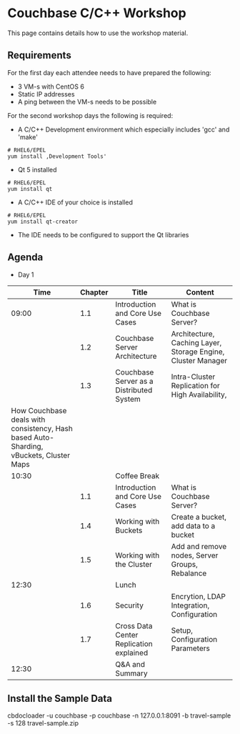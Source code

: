 # Couchbase C/C++ Workshop

This page contains details how to use the workshop material.

## Requirements

For the first day each attendee needs to have prepared the following:

* 3 VM-s with CentOS 6
* Static IP addresses
* A ping between the VM-s needs to be possible

For the second workshop days the following is required:

* A C/C++ Development environment which especially includes 'gcc' and 'make'

```
# RHEL6/EPEL
yum install ‚Development Tools'
```

* Qt 5 installed

```
# RHEL6/EPEL
yum install qt
```

* A C/C++ IDE of your choice is installed

```
# RHEL6/EPEL
yum install qt-creator
```

* The IDE needs to be configured to support the Qt libraries

## Agenda

* Day 1

| Time            | Chapter       | Title                                   | Content                       |
| --------------- | ------------- | --------------------------------------- | ----------------------------- |
| 09:00           | 1.1           | Introduction and Core Use Cases         | What is Couchbase Server?     |
|                 | 1.2           | Couchbase Server Architecture           | Architecture, Caching Layer, Storage Engine, Cluster Manager|
|                 | 1.3           | Couchbase Server as a Distributed System| Intra-Cluster Replication for High Availability, 
How Couchbase deals with consistency, Hash based Auto-Sharding, vBuckets, Cluster Maps|
| 10:30           |               | Coffee Break                            ||
|                 | 1.1           | Introduction and Core Use Cases         | What is Couchbase Server?     |
|                 | 1.4           | Working with Buckets                    | Create a bucket, add data to a bucket |
|                 | 1.5           | Working with the Cluster                | Add and remove nodes, Server Groups, Rebalance|
| 12:30           |               | Lunch                                   ||
|                 | 1.6           | Security                                | Encrytion, LDAP Integration, Configuration|
|                 | 1.7           | Cross Data Center Replication explained | Setup, Configuration Parameters|
| 12:30           |               | Q&A and Summary                         ||

## Install the Sample Data

cbdocloader -u couchbase -p couchbase -n 127.0.0.1:8091 -b travel-sample -s 128 travel-sample.zip

